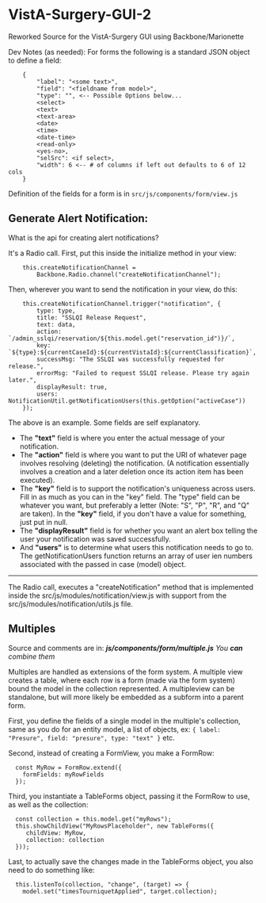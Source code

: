 # VistA-Surgery-GUI-2
Reworked Source for the VistA-Surgery GUI using Backbone/Marionette


Dev Notes (as needed):
For forms the following is a standard JSON object to define a field:

```
    {
        "label": "<some text>",
        "field": "<fieldname from model>",
        "type": "", <-- Possible Options below...
        <select>
        <text>
        <text-area>
        <date>
        <time>
        <date-time>
        <read-only>
        <yes-no>,
        "selSrc": <if select>,
        "width": 6 <-- # of columns if left out defaults to 6 of 12 cols
    }
```

Definition of the fields for a form is in `src/js/components/form/view.js`

## Generate Alert Notification:
What is the api for creating alert notifications?

It's a Radio call.
First, put this inside the initialize method in your view:

```
    this.createNotificationChannel = 
        Backbone.Radio.channel("createNotificationChannel");    
```

Then, wherever you want to send the notification in your view, do this:

```
    this.createNotificationChannel.trigger("notification", {
        type: type,
        title: "SSLQI Release Request",
        text: data,
        action: `/admin_sslqi/reservation/${this.model.get("reservation_id")}/`,
        key: `${type}:${currentCaseId}:${currentVistaId}:${currentClassification}`,
        successMsg: "The SSLQI was successfully requested for release.",
        errorMsg: "Failed to request SSLQI release. Please try again later.",
        displayResult: true,
        users: NotificationUtil.getNotificationUsers(this.getOption("activeCase"))
    });
```

The above is an example.
Some fields are self explanatory.
*   The **"text"** field is where you enter the actual message of your
    notification.
*   The **"action"** field is where you want to put the URI of whatever page
    involves resolving (deleting) the notification. (A notification essentially involves a creation and a later deletion once its action item has been executed).
*   The **"key"** field is to support the notification's uniqueness across 
    users.
    Fill in as much as you can in the "key" field. The "type" field can be whatever you want, but preferably a letter (Note: "S", "P", "R", and "Q" are taken).
    In the **"key"** field, if you don't have a value for something, just put in null.
*   The **"displayResult"** field is for whether you want an alert box telling
    the user your notification was saved successfully.
*   And **"users"** is to determine what users this notification needs to go
    to. The getNotificationUsers function returns an array of user ien numbers associated with the passed in case (model) object.

---------------------
The Radio call, executes a "createNotification" method that is implemented inside the src/js/modules/notification/view.js with support from the src/js/modules/notification/utils.js file.


## Multiples ##
Source and comments are in: ***js/components/form/multiple.js***
*You **can** combine them*

Multiples are handled as extensions of the form system.  A multiple view creates a table, where each row is a form (made via the form system) bound the model in the collection represented.  A multipleview can be standalone, but will more likely be embedded as a subform into a parent form.

First, you define the fields of a single model in the multiple's collection, same as you do for an entity model, a list of objects,
  ex: `{ label: "Presure", field: "presure", type: "text" }` etc.

Second, instead of creating a FormView, you make a FormRow:

```
  const MyRow = FormRow.extend({
    formFields: myRowFields
  });
```

  Third, you instantiate a TableForms object, passing it the FormRow
  to use, as well as the collection:

```
  const collection = this.model.get("myRows");
  this.showChildView("MyRowsPlaceholder", new TableForms({
     childView: MyRow,
     collection: collection
  }));
```

  Last, to actually save the changes made in the TableForms object,
  you also need to do something like:

```
  this.listenTo(collection, "change", (target) => {
    model.set("timesTourniquetApplied", target.collection);
```
